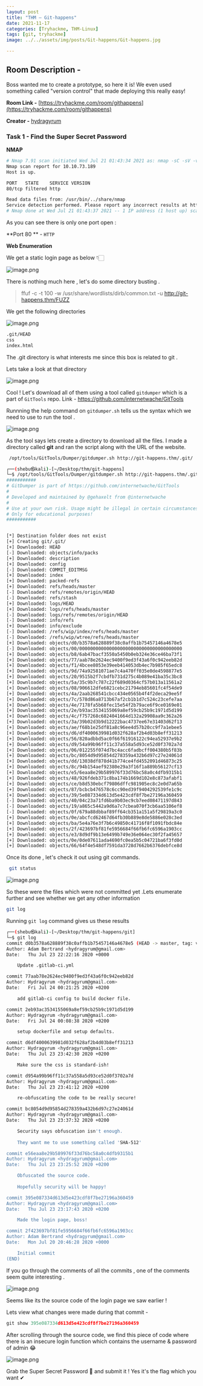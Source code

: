 ```yaml
---
layout: post
title: "THM — Git-happens"
date: 2021-11-17  
categories: [Tryhackme, THM-Linux]
tags: [git, tryhackme]
image: ../../assets/img/posts/Git-happens/Git-happens.jpg

---
```



## Room Description -

  Boss wanted me to create a prototype, so here it is! We even used something called "version control" that made deploying this really easy!

**Room Link -**  [https://tryhackme.com/room/githappens](https://tryhackme.com/room/githappens) 

**Creator -**  [hydragyrum](https://tryhackme.com/p/hydragyrum) 


### Task 1 - Find the Super Secret Password

**NMAP**

```bash
# Nmap 7.91 scan initiated Wed Jul 21 01:43:34 2021 as: nmap -sC -sV -v -p 80 -Pn -oN git-happens.nmap 10.10.73.189
Nmap scan report for 10.10.73.189
Host is up.

PORT   STATE    SERVICE VERSION
80/tcp filtered http

Read data files from: /usr/bin/../share/nmap
Service detection performed. Please report any incorrect results at https://nmap.org/submit/ .
# Nmap done at Wed Jul 21 01:43:37 2021 -- 1 IP address (1 host up) scanned in 3.18 seconds


``` 

As you can see there is only one port open :

**Port 80 ** - ` HTTP `

**Web Enumeration**

We get a static login page  as below 👇🏻

![image.png](https://cdn.hashnode.com/res/hashnode/image/upload/v1628158807688/vn3YzWyKU.png)

There is nothing much here , let's do some directory busting .

> ffuf -c -t 100 -w /usr/share/wordlists/dirb/common.txt -u http://git-happens.thm/FUZZ

We get the following directories

![image.png](https://cdn.hashnode.com/res/hashnode/image/upload/v1628158936558/ZSR8JmSD5.png)


```bash
.git/HEAD
css
index.html
``` 


The .git directory is what interests me since this box is related to git .

Lets take a look at that directory

![image.png](https://cdn.hashnode.com/res/hashnode/image/upload/v1628159120067/OXABUNUtq.png)

Cool ! Let's download all of them using a tool called `gitdumper` which is a part of `GitTools` repo.
Link - https://github.com/internetwache/GitTools

Runnning the help command on `gitdumper.sh` tells us the syntax which we need to use to run the tool .

![image.png](https://cdn.hashnode.com/res/hashnode/image/upload/v1628159392614/HaMgY6fPQ.png)

As the tool says lets create a directory to download all the files. I made a directory called **git** and ran the script along with the URL of the website.


```bash
 /opt/tools/GitTools/Dumper/gitdumper.sh http://git-happens.thm/.git/    git


``` 


```bash
┌──(shebu㉿kali)-[~/Desktop/thm/git-happens]
└─$ /opt/tools/GitTools/Dumper/gitdumper.sh http://git-happens.thm/.git/ git                                 127 ⨯
###########
# GitDumper is part of https://github.com/internetwache/GitTools
#
# Developed and maintained by @gehaxelt from @internetwache
#
# Use at your own risk. Usage might be illegal in certain circumstances. 
# Only for educational purposes!
###########


[*] Destination folder does not exist
[+] Creating git/.git/
[+] Downloaded: HEAD
[-] Downloaded: objects/info/packs
[+] Downloaded: description
[+] Downloaded: config
[-] Downloaded: COMMIT_EDITMSG
[+] Downloaded: index
[+] Downloaded: packed-refs
[+] Downloaded: refs/heads/master
[-] Downloaded: refs/remotes/origin/HEAD
[-] Downloaded: refs/stash
[+] Downloaded: logs/HEAD
[+] Downloaded: logs/refs/heads/master
[-] Downloaded: logs/refs/remotes/origin/HEAD
[-] Downloaded: info/refs
[+] Downloaded: info/exclude
[-] Downloaded: /refs/wip/index/refs/heads/master
[-] Downloaded: /refs/wip/wtree/refs/heads/master
[+] Downloaded: objects/d0/b3578a628889f38c0affb1b75457146a4678e5
[-] Downloaded: objects/00/00000000000000000000000000000000000000
[+] Downloaded: objects/b8/6ab47bacf3550a5450b0eb324e36ce46ba73f1
[+] Downloaded: objects/77/aab78e2624ec9400f9ed3f43a6f0c942eeb82d
[+] Downloaded: objects/f1/4bcee8053e39eeb414053db4ec7b985f65edc8
[+] Downloaded: objects/9d/74a92581071ae7c4a470ff035e0de4598877e5
[+] Downloaded: objects/20/9515b2f7cbdfb731d275c4b089e41ba35c3bc8
[+] Downloaded: objects/5a/35c9b7c787c22f689d0364cf57b013a11561a2
[+] Downloaded: objects/08/906612dfe6821cebc21794eb85601fc4f54de9
[+] Downloaded: objects/4a/2aab268541cbcc434e0565b4f4f2deca29ee5f
[+] Downloaded: objects/7c/578d86a8713b67af2cb1b1d7c524c23cefe7aa
[+] Downloaded: objects/4e/7178fa5b68fec15e54f2b79ace6f9ce0169e01
[+] Downloaded: objects/2e/b93ac3534155069a8ef59cb25b9c1971d5d199
[+] Downloaded: objects/4c/f757268c6824041664d132a29908aa9c362a26
[+] Downloaded: objects/3a/39b02d3b9d12222bac4737ee67e31403d62f13
[+] Downloaded: objects/ae/f68b1e25df81a8c96ee4d57b20cc9f7a1ebee5
[+] Downloaded: objects/d6/df4000639981d032f628af2b4d03b8eff31213
[+] Downloaded: objects/56/820adbbd5ac0f66f61916122c94ea52937e9b2
[+] Downloaded: objects/d9/54a99b96ff11c37a558a5d93ce52d0f3702a7d
[+] Downloaded: objects/06/012255f074d7bc4acc6fadbcff004380b5f83b
[+] Downloaded: objects/bc/8054d9d95854d278359a432b6d97c27e24061d
[+] Downloaded: objects/dd/13038df878d41b774ce4fd4552091d46873c25
[+] Downloaded: objects/8c/94b154aef92380e29a3f16f1a889b56127cf13
[+] Downloaded: objects/e5/6eaa8e29b589976f33d76bc58a0c4dfb9315b1
[+] Downloaded: objects/48/926fdeb371c8ba174b1669d102e8c873afabf1
[+] Downloaded: objects/ce/b8d530ebcf79806dffc981905ec8c2e0d7a65b
[+] Downloaded: objects/87/bcbcb476578c6cc90ed39f9404292539fe1c9c
[+] Downloaded: objects/39/5e087334d613d5e423cdf8f7be27196a360459
[-] Downloaded: objects/40/04c23a71fd6ba9b03ec9cb7eed08471197d843
[-] Downloaded: objects/19/a865c5442a9d6a7c7cbea070f3cb6aa5106ef8
[-] Downloaded: objects/0f/679a88dbbaf89ff64cb351a151a5f29819a3c0
[+] Downloaded: objects/0e/abcfcd62467d64fb30b889e8de5886e028c3ed
[+] Downloaded: objects/ba/5e4a76e3f7b6c49850c41716f8f1091fbdc84e
[+] Downloaded: objects/2f/423697bf81fe5956684f66fb6fc6596a1903cc
[+] Downloaded: objects/e3/8d9df9b13e6499b749e36e064ec30f2fa45657
[+] Downloaded: objects/0e/0de07611ada4690fc0ea5b5c04721ba6f3fd0d
[+] Downloaded: objects/66/64f4e548df7591da3728d7662b6376debfce8d

``` 

Once its done , let's check it out using git commands.
 

```bash
 git status
``` 



![image.png](https://cdn.hashnode.com/res/hashnode/image/upload/v1628159716089/mjXTQFDuZ.png)

So these were the files which were not committed yet .Lets enumerate further and see whether we get any other information



```bash
git log
``` 


Running `git log` command gives us these results 


```bash
┌──(shebu㉿kali)-[~/Desktop/thm/git-happens/git]
└─$ git log   
commit d0b3578a628889f38c0affb1b75457146a4678e5 (HEAD -> master, tag: v1.0)
Author: Adam Bertrand <hydragyrum@gmail.com>
Date:   Thu Jul 23 22:22:16 2020 +0000

    Update .gitlab-ci.yml

commit 77aab78e2624ec9400f9ed3f43a6f0c942eeb82d
Author: Hydragyrum <hydragyrum@gmail.com>
Date:   Fri Jul 24 00:21:25 2020 +0200

    add gitlab-ci config to build docker file.

commit 2eb93ac3534155069a8ef59cb25b9c1971d5d199
Author: Hydragyrum <hydragyrum@gmail.com>
Date:   Fri Jul 24 00:08:38 2020 +0200

    setup dockerfile and setup defaults.

commit d6df4000639981d032f628af2b4d03b8eff31213
Author: Hydragyrum <hydragyrum@gmail.com>
Date:   Thu Jul 23 23:42:30 2020 +0200

    Make sure the css is standard-ish!

commit d954a99b96ff11c37a558a5d93ce52d0f3702a7d
Author: Hydragyrum <hydragyrum@gmail.com>
Date:   Thu Jul 23 23:41:12 2020 +0200

    re-obfuscating the code to be really secure!

commit bc8054d9d95854d278359a432b6d97c27e24061d
Author: Hydragyrum <hydragyrum@gmail.com>
Date:   Thu Jul 23 23:37:32 2020 +0200

    Security says obfuscation isn't enough.
    
    They want me to use something called 'SHA-512'

commit e56eaa8e29b589976f33d76bc58a0c4dfb9315b1
Author: Hydragyrum <hydragyrum@gmail.com>
Date:   Thu Jul 23 23:25:52 2020 +0200

    Obfuscated the source code.
    
    Hopefully security will be happy!

commit 395e087334d613d5e423cdf8f7be27196a360459
Author: Hydragyrum <hydragyrum@gmail.com>
Date:   Thu Jul 23 23:17:43 2020 +0200

    Made the login page, boss!

commit 2f423697bf81fe5956684f66fb6fc6596a1903cc
Author: Adam Bertrand <hydragyrum@gmail.com>
Date:   Mon Jul 20 20:46:28 2020 +0000

    Initial commit
(END)

``` 

If you go through the comments of all the commits , one of the comments seem quite interesting .


![image.png](https://cdn.hashnode.com/res/hashnode/image/upload/v1628159885300/BOjbUQyBP.png)

Seems like its the source code of the login page we saw earlier !

Lets view what changes were made during that commit -


```python
git show 395e087334d613d5e423cdf8f7be27196a360459
``` 


After scrolling through the source code, we find this piece of code where there is an insecure login function which contains the username & password of admin 😂

![image.png](https://cdn.hashnode.com/res/hashnode/image/upload/v1628160093356/x5nqTYA6z.png)

Grab the Super Secret Password 🚩  and submit it  ! Yes it's the flag which you want ✔